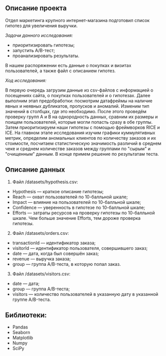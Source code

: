 ## Описание проекта

Отдел маркетинга крупного интернет-магазина подготовил список гипотез для увеличения выручки. 

*Задачи данного исследования:* 
* приоритизировать гипотезы; 
* запустить A/B-тест; 
* проанализировать результаты.

В нашем распоряжении есть данные о покупках и визитах пользователей, а также файл с описанием гипотез.

*Ход исследования:*

В первую очередь загрузим данные из csv-файлов с информацией о посещениях сайта, о покупках пользователей и о гипотезах. Далее выполним этап предобработки: посмотрим датафреймы на наличие явных и неявных дубликатов, пропусков и аномалий. Изменим тип значений в столбцах, где это необходимо. После этого проведём проверку групп A и B на однородность данных, сравним их размеры и поищем пользователей, которые могли попасть сразу в обе группы. Затем приоритизируем наши гипотезы с помощью фреймворков RICE и ICE. На главном этапе исследования изучим графики куммулятивных метрик, определим аномальных клиентов по количеству заказов и их стоимости, посчитаем статистическую значимость различий в среднем чеке и среднем количестве заказов между группами по "сырым" и "очищенным" данным. В конце примем решение по результатам теста.  

## Описание данных

1. Файл /datasets/hypothesis.csv:

* Hypothesis — краткое описание гипотезы;
* Reach — охват пользователей по 10-балльной шкале;
* Impact — влияние на пользователей по 10-балльной шкале;
* Confidence — уверенность в гипотезе по 10-балльной шкале;
* Efforts — затраты ресурсов на проверку гипотезы по 10-балльной шкале. Чем больше значение Efforts, тем дороже проверка гипотезы.

2. Файл /datasets/orders.csv:

* transactionId — идентификатор заказа;
* visitorId — идентификатор пользователя, совершившего заказ;
* date — дата, когда был совершён заказ;
* revenue — выручка заказа;
* group — группа A/B-теста, в которую попал заказ.

3. Файл /datasets/visitors.csv:

* date — дата;
* group — группа A/B-теста;
* visitors — количество пользователей в указанную дату в указанной группе A/B-теста.

## Библиотеки:

* Pandas
* Seaborn
* Matplotlib
* Numpy
* SciPy
